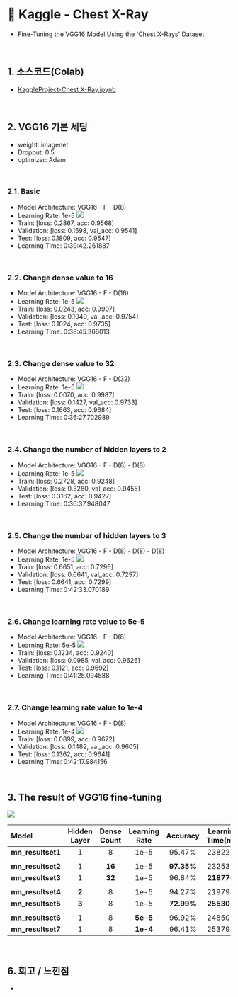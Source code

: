 # :pushpin: Kaggle - Chest X-Ray
- Fine-Tuning the VGG16 Model Using the 'Chest X-Rays' Dataset

</br>

## 1. 소스코드(Colab)
- [KaggleProject-Chest X-Ray.ipynb](https://colab.research.google.com/drive/18BXx_fb77k9KbYsv_bVidVf9FhbqK2KA#scrollTo=f2XiUpwDXhNq)

</br>

## 2. VGG16 기본 세팅
- weight: imagenet
- Dropout: 0.5
- optimizer: Adam

</br>

### 2.1. Basic
- Model Architecture: VGG16 - F - D(8)
- Learning Rate: 1e-5
![](./Graph/1.png)
- Train: [loss: 0.2867, acc: 0.9568]
- Validation: [loss: 0.1598, val_acc: 0.9541]
- Test: [loss: 0.1809, acc: 0.9547]
- Learning Time: 0:39:42.261887

</br>

### 2.2. Change dense value to 16
- Model Architecture: VGG16 - F - D(16)
- Learning Rate: 1e-5
![](./Graph/2.png)
- Train: [loss: 0.0243, acc: 0.9907]
- Validation: [loss: 0.1040, val_acc: 0.9754]
- Test: [loss: 0.1024, acc: 0.9735]
- Learning Time: 0:38:45.366013

</br>

### 2.3. Change dense value to 32
- Model Architecture: VGG16 - F - D(32)
- Learning Rate: 1e-5
![](./Graph/3.png)
- Train: [loss: 0.0070, acc: 0.9987]
- Validation: [loss: 0.1427, val_acc: 0.9733]
- Test: [loss: 0.1663, acc: 0.9684]
- Learning Time: 0:36:27.702989

</br>

### 2.4. Change the number of hidden layers to 2
- Model Architecture: VGG16 - F - D(8) - D(8)
- Learning Rate: 1e-5
![](./Graph/4.png)
- Train: [loss: 0.2728, acc: 0.9248]
- Validation: [loss: 0.3280, val_acc: 0.9455]
- Test: [loss: 0.3162, acc: 0.9427]
- Learning Time: 0:36:37.948047

</br>

### 2.5. Change the number of hidden layers to 3
- Model Architecture: VGG16 - F - D(8) - D(8) - D(8)
- Learning Rate: 1e-5
![](./Graph/5.png)
- Train: [loss: 0.6651, acc: 0.7296]
- Validation: [loss: 0.6641, val_acc: 0.7297]
- Test: [loss: 0.6641, acc: 0.7299]
- Learning Time: 0:42:33.070189

</br>

### 2.6. Change learning rate value to 5e-5
- Model Architecture: VGG16 - F - D(8)
- Learning Rate: 5e-5
![](./graph/6.png)
- Train: [loss: 0.1234, acc: 0.9240]
- Validation: [loss: 0.0985, val_acc: 0.9626]
- Test: [loss: 0.1121, acc: 0.9692]
- Learning Time: 0:41:25.094588

</br>

### 2.7. Change learning rate value to 1e-4
- Model Architecture: VGG16 - F - D(8)
- Learning Rate: 1e-4
![](./Graph/7.png)
- Train: [loss: 0.0899, acc: 0.9672]
- Validation: [loss: 0.1482, val_acc: 0.9605]
- Test: [loss: 0.1362, acc: 0.9641]
- Learning Time: 0:42:17.984156

</br>

## 3. The result of VGG16 fine-tuning

![](./Graph/result.png)

| Model | Hidden Layer | Dense Count | Learning Rate | Accuracy | Learning Time(ms) | 
| :-- | :-: | :-: | :-: | :-: | :-: |
| **mn_resultset1** | 1 | 8 | 1e-5 | 95.47% | 2382261 |
|  |  |  |  |  |  |
| **mn_resultset2** | 1 | **16** | 1e-5 | **97.35%** | 2325366 |
| **mn_resultset3** | 1 | **32** | 1e-5 | 96.84% | **2187702** |
|  |  |  |  |  |  |
| **mn_resultset4** | **2** | 8 | 1e-5 | 94.27% | 2197948 |
| **mn_resultset5** | **3** | 8 | 1e-5 | **72.99%** | **2553070** |
|  |  |  |  |  |  |
| **mn_resultset6** | 1 | 8 | **5e-5** | 96.92% | 2485094 |
| **mn_resultset7** | 1 | 8 | **1e-4** | 96.41% | 2537984 |

</br>

## 6. 회고 / 느낀점
-

</br>
